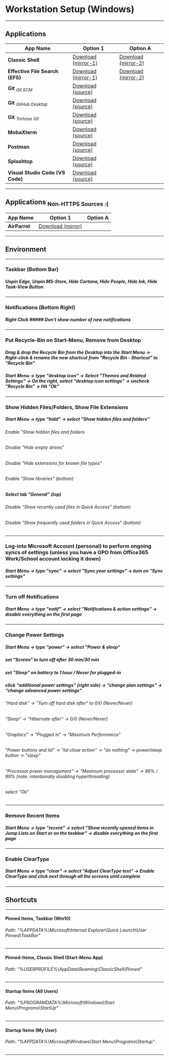 # Workstation Setup (Windows)
***

## Applications


App Name | Option 1 | Option A
--- | --- | ---
**Classic Shell** | [Download (mirror-1)](https://www.softpedia.com/get/Desktop-Enhancements/Shell-Replacements/Classic-Shell.shtml) | [Download (mirror-2)](https://www.fosshub.com/Classic-Shell.html)
**Effective File Search (EFS)** | [Download (mirror-1)](https://www.softpedia.com/get/System/File-Management/Effective-File-Search.shtml#download) | [Download (mirror-2)](https://effective-file-search.en.lo4d.com/download)
**Git** <sub>*Git SCM*</sub>  | [Download (source)](https://git-scm.com/downloads) |
**Git** <sub>*GitHub Desktop*</sub>  | [Download (source)](https://desktop.github.com) |
**Git** <sub>*Tortoise Git*</sub> | [Download (source)](https://tortoisegit.org/download) |
**MobaXterm** | [Download (source)](https://mobaxterm.mobatek.net/download-home-edition.html) |
**Postman** | [Download (source)](https://www.getpostman.com/apps) |
**Splashtop** | [Download (source)](https://www.splashtop.com/downloads) |
**Visual Studio Code (VS Code)** | [Download (source)](https://code.visualstudio.com/download) |


***

## Applications <sub> Non-HTTPS Sources :(</sub>

App Name | Option 1 | Option A
--- | --- | ---
**AirParrot** | [Download (mirror)](http://www.airsquirrels.com/airparrot/download/) |


***


## Environment
***
### Taskbar (Bottom Bar)
##### Unpin Edge, Unpin MS-Store, Hide Cortana, Hide People, Hide Ink, Hide Task-View Button
***
### Notifications (Bottom Right)
##### Right Click ##### Don't show number of new notifications
***
### Put Recycle-Bin on Start-Menu, Remove from Desktop
##### Drag & drop the Recycle Bin from the Desktop into the Start Menu -> Right-click & rename the new shortcut from "Recycle Bin - Shortcut" to "Recycle Bin"
##### Start Menu -> type "desktop icon" -> Select "Themes and Related Settings" -> On the right, select "desktop icon settings" -> uncheck "Recycle Bin" -> Hit "Ok"
***
### Show Hidden Files/Folders, Show File Extensions
##### Start Menu -> type "hidd" -> select "Show hidden files and folders"
###### Enable "Show hidden files and folders
###### Disable "Hide empty drives"
###### Disable "Hide extensions for known file types"
###### Enable "Show libraries" (bottom)
##### Select tab "General" (top)
###### Disable "Show recently used files in Quick Access" (bottom)
###### Disable "Show frequently used folders in Quick Access" (bottom)
***
### Log-into Microsoft Account (personal) to perform ongoing syncs of settings (unless you have a GPO from Office365 Work/School account locking it down)
##### Start Menu -> type "sync" -> select "Sync your settings" -> turn on "Sync settings"
***
### Turn off Notifications
##### Start Menu -> type "notif" -> select "Notifications & action settings" -> disable everything on the first page
***
### Change Power Settings
##### Start Menu -> type "power" -> select "Power & sleep"
##### set "Screen" to turn off after 30 min/30 min
##### set "Sleep" on battery to 1 hour / Never for plugged-in
##### click "additional power settings" (right side) -> "change plan settings" -> "change advanced power settings"
###### "Hard disk" -> "Turn off hard disk after" to 0/0 (Never/Never)
###### "Sleep" -> "Hibernate after" -> 0/0 (Never/Never)
###### "Graphics" -> "Plugged in" -> "Maximum Performance"
###### "Power buttons and lid" -> "lid close action" -> "do nothing" -> power/sleep button -> "sleep"
###### "Processor power management" -> "Maximum processor state" -> 99% / 99% (note: intentionally disabling hyperthreading)
###### select "Ok" 
***
### Remove Recent Items
##### Start Menu -> type "recent" -> select "Show recently opened items in Jump Lists on Start or on the taskbar" -> disable everything on the first page
***
### Enable ClearType
##### Start Menu -> type "clear" -> select "Adjust ClearType text" -> Enable ClearType and click next through all the screens until complete
***

## Shortcuts
***
#### Pinned Items, Taskbar (Win10)
###### Path:  "%APPDATA%\Microsoft\Internet Explorer\Quick Launch\User Pinned\TaskBar"
***
#### Pinned-Items, Classic Shell (Start-Menu App)
###### Path:  "%USERPROFILE%\AppData\Roaming\ClassicShell\Pinned"
***
#### Startup Items (All Users)
###### Path:  "%PROGRAMDATA%\Microsoft\Windows\Start Menu\Programs\StartUp"
***
#### Startup Items (My User)
###### Path:  "%APPDATA%\Microsoft\Windows\Start Menu\Programs\Startup"
***
